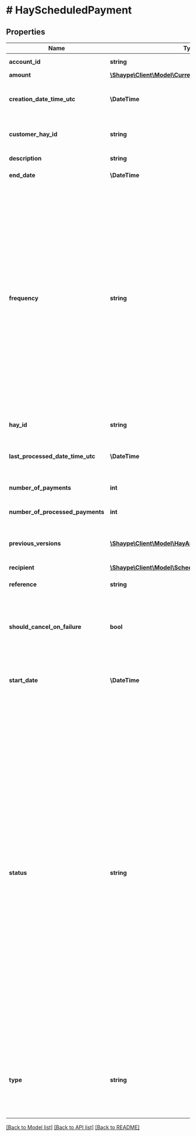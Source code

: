 # # HayScheduledPayment

## Properties

Name | Type | Description | Notes
------------ | ------------- | ------------- | -------------
**account_id** | **string** | Unique identifier (UUID) of the Account | [optional]
**amount** | [**\Shaype\Client\Model\CurrencyAmount**](CurrencyAmount.md) |  | [optional]
**creation_date_time_utc** | **\DateTime** | DateTime in UTC format when a scheduled or recurring payment schedule has been created | [optional]
**customer_hay_id** | **string** | Unique identifier (UUID) of the Customer (initiator of the transfer) | [optional]
**description** | **string** | Description on the transaction | [optional]
**end_date** | **\DateTime** | Recurring payment processing end date | [optional]
**frequency** | **string** | Payment frequency for recurring payments. Possible values:  * **WEEKLY**: Payment is processed every week, starting on the startDate  * **FORTNIGHTLY**: Payment is processed every two weeks, starting on the startDate  * **MONTHLY**: Payment is processed every month, starting on the startDate (payment triggered on next available date where invalid date is encountered in schedule i.e. 30th February)  * **QUARTERLY**: Payment is processed every quarter, starting on the startDate (payment triggered on next available date where invalid date is encountered in schedule i.e. 30th February) | [optional]
**hay_id** | **string** | Unique identifier (UUID) of the payment schedule | [optional]
**last_processed_date_time_utc** | **\DateTime** | DateTime in UTC format when a scheduled or recurring payment has been last processed | [optional]
**number_of_payments** | **int** | Total number of times a recurring payment will be processed | [optional]
**number_of_processed_payments** | **int** | Total number of times the payment has been processed | [optional]
**previous_versions** | [**\Shaype\Client\Model\HayArchivedScheduledPayment[]**](HayArchivedScheduledPayment.md) | Any previous versions of this payment schedule that has subsequently been updated | [optional]
**recipient** | [**\Shaype\Client\Model\ScheduledPaymentRecipient**](ScheduledPaymentRecipient.md) |  | [optional]
**reference** | **string** | Reference to be included with the transfer | [optional]
**should_cancel_on_failure** | **bool** | Indicates whether a recurring payment schedule should be cancelled if a payment fails (i.e. insufficient funds in Account or rejected by the receiving party) | [optional]
**start_date** | **\DateTime** | First processing date for a recurring payment, or the processing date for a scheduled single payment | [optional]
**status** | **string** | Status of the recurring or scheduled payment definition:  * **ACTIVE**: Payment schedule is active and has outstanding payments to be processed in the future  * **CANCELLED**: Payment schedule has been cancelled, the schedule is no longer active (triggered via &#39;Cancel Scheduled Payment&#39; method)  * **COMPLETED**: All payments scheduled have been completed, the schedule is no longer active  * **DELETED**: Payment schedule has been deleted, the schedule is no longer active (triggered via UI exposed endpoint)  * **FAILED**: Payment has failed to be processed, any further scheduled payments will not be processed (only used for payments with the shouldCancelOnFailure flag set to true)  * **REJECTED**: Payment has been rejected by recipient, any further scheduled payments will not be processed (only used for payments with the shouldCancelOnFailure flag set to true)  * **REPLACED**: Payment schedule has been replaced with a newer version | [optional]
**type** | **string** | Scheduled payment type. Possible values:  * **RECURRING**: Payment scheduled to be performed multiple times in the future  * **ONE_TIME**: Payment scheduled to be performed once in the future | [optional]

[[Back to Model list]](../../README.md#models) [[Back to API list]](../../README.md#endpoints) [[Back to README]](../../README.md)
